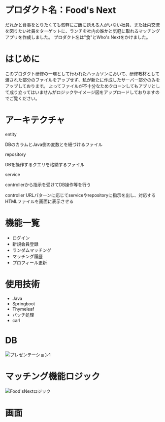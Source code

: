 # プロダクト名：Food's Next
だれかと食事をとりたくても気軽にご飯に誘える人がいない社員、また社内交流を図りたい社員をターゲットに、ランチを社内の誰かと気軽に取れるマッチングアプリを作成しました。
プロダクト名は"食"とWho's Nextをかけました。

# はじめに
このプロダクト研修の一環として行われたハッカソンにおいて、研修教材として渡された部分のファイルをアップせず、私が新たに作成したサーバー部分のみをアップしております。
よってファイルが不十分なためクローンしてもアプリとして成り立ってはいませんがロジックやイメージ図をアップロードしておりますのでご覧ください。

# アーキテクチャ
entity

DBのカラムとJava側の変数とを紐づけるファイル

repository

DBを操作するクエリを格納するファイル

service

controllerから指示を受けてDB操作等を行う

controller
URLパターンに応じてserviceやrepositoryに指示を出し、対応するHTMLファイルを画面に表示させる

# 機能一覧
- ログイン
- 新規会員登録
- ランダムマッチング
- マッチング履歴
- プロフィール更新

# 使用技術
- Java
- Springboot
- Thymeleaf
- バッチ処理
- carl

# DB
![プレゼンテーション1](https://user-images.githubusercontent.com/49260657/72248455-8ecca200-363a-11ea-8170-9e84a90125fe.jpg)

# マッチング機能ロジック
![Food'sNextロジック](https://user-images.githubusercontent.com/49260657/72262923-38bc2680-365b-11ea-8b33-73e1b73f32a0.jpg)

# 画面
